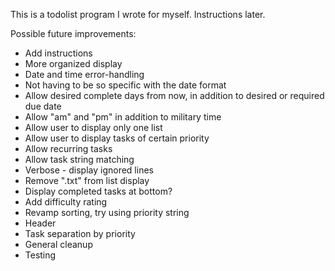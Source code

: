 This is a todolist program I wrote for myself.
Instructions later.

Possible future improvements:
* Add instructions
* More organized display
* Date and time error-handling
* Not having to be so specific with the date format
* Allow desired complete days from now, in addition to desired or required due date
* Allow "am" and "pm" in addition to military time
* Allow user to display only one list
* Allow user to display tasks of certain priority
* Allow recurring tasks
* Allow task string matching
* Verbose - display ignored lines
* Remove ".txt" from list display
* Display completed tasks at bottom?
* Add difficulty rating
* Revamp sorting, try using priority string
* Header
* Task separation by priority
* General cleanup
* Testing
